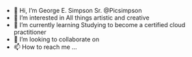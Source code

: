 - 👋 Hi, I’m George E. Simpson Sr. @Picsimpson
- 👀 I’m interested in All things artistic and creative 
- 🌱 I’m currently learning Studying to become a certified cloud practitioner
- 💞️ I’m looking to collaborate on 
- 📫 How to reach me ...

<!---
Picsimpson/Picsimpson is a ✨ special ✨ repository because its `README.md` (this file) appears on your GitHub profile.
You can click the Preview link to take a look at your changes.
--->

